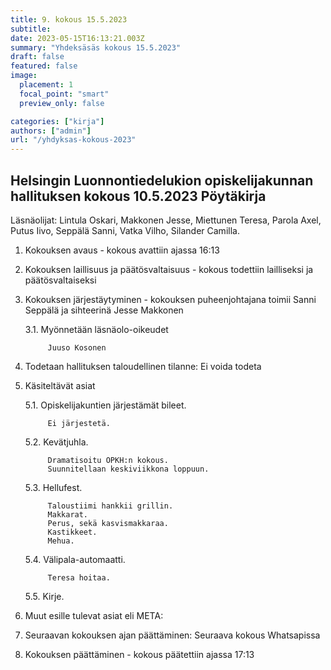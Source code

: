 ```yaml
---
title: 9. kokous 15.5.2023
subtitle: 
date: 2023-05-15T16:13:21.003Z
summary: "Yhdeksäsäs kokous 15.5.2023"
draft: false
featured: false
image:
  placement: 1
  focal_point: "smart"
  preview_only: false

categories: ["kirja"]
authors: ["admin"]
url: "/yhdyksas-kokous-2023"
---
```


## Helsingin Luonnontiedelukion opiskelijakunnan hallituksen kokous 10.5.2023 Pöytäkirja

Läsnäolijat:  Lintula Oskari, Makkonen Jesse, Miettunen Teresa, Parola Axel, Putus Iivo, Seppälä Sanni, Vatka Vilho, Silander Camilla.

1. Kokouksen avaus - kokous avattiin ajassa 16:13
2. Kokouksen laillisuus ja päätösvaltaisuus - kokous todettiin lailliseksi ja
päätösvaltaiseksi
3. Kokouksen järjestäytyminen - kokouksen puheenjohtajana toimii Sanni Seppälä  ja sihteerinä Jesse Makkonen

    3.1. Myönnetään läsnäolo-oikeudet

            Juuso Kosonen

4. Todetaan hallituksen taloudellinen tilanne: Ei voida todeta

5. Käsiteltävät asiat

    5.1. Opiskelijakuntien järjestämät bileet.

            Ei järjestetä.

    5.2. Kevätjuhla.

            Dramatisoitu OPKH:n kokous.
            Suunnitellaan keskiviikkona loppuun.

    5.3. Hellufest.

            Taloustiimi hankkii grillin.
            Makkarat.
            Perus, sekä kasvismakkaraa.
            Kastikkeet.
            Mehua.

    5.4. Välipala-automaatti.

            Teresa hoitaa.

    5.5. Kirje.

6. Muut esille tulevat asiat eli META:

7. Seuraavan kokouksen ajan päättäminen: Seuraava kokous Whatsapissa

8. Kokouksen päättäminen - kokous päätettiin ajassa 17:13
